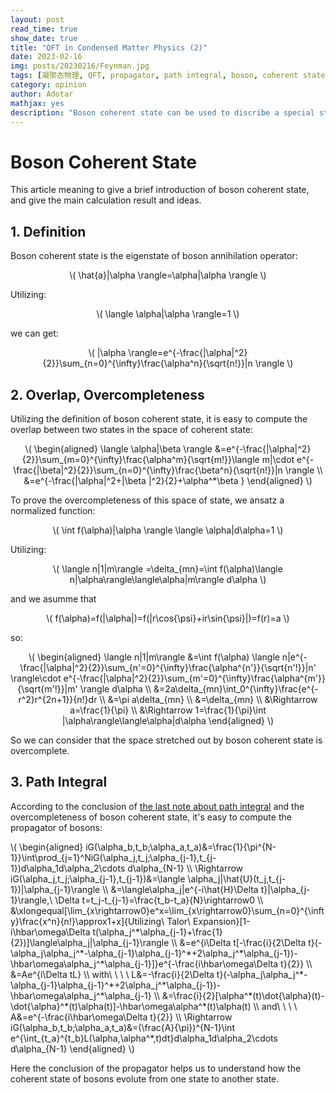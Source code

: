 ```yaml
---
layout: post
read_time: true
show_date: true
title: "QFT in Condensed Matter Physics (2)"
date: 2023-02-16
img: posts/20230216/Feynman.jpg
tags: [凝聚态物理, QFT, propagator, path integral, boson, coherent state]
category: opinion
author: Adotar
mathjax: yes
description: "Boson coherent state can be used to discribe a special state of bosons, which won't be change under the action of annihilation operator. This article meaning to give a brief introduction of boson coherent state, and give the main calculation result and ideas. "
---
```

# Boson Coherent State 

This article meaning to give a brief introduction of boson coherent state, and give the main calculation result and ideas. 

## 1. Definition

Boson coherent state is the eigenstate of boson annihilation operator:

<p style="text-align:center">\(
\hat{a}|\alpha \rangle=\alpha|\alpha \rangle
\)</p>

Utilizing:

<p style="text-align:center">\(
\langle \alpha|\alpha \rangle=1
\)</p>

we can get:

<p style="text-align:center">\(
|\alpha \rangle=e^{-\frac{|\alpha|^2}{2}}\sum_{n=0}^{\infty}\frac{\alpha^n}{\sqrt{n!}}|n \rangle
\)</p>

## 2. Overlap, Overcompleteness

Utilizing the definition of boson coherent state, it is easy to compute the overlap between two states in the space of coherent state:

<p style="text-align:center">\(
\begin{aligned}
\langle \alpha|\beta \rangle
&=e^{-\frac{|\alpha|^2}{2}}\sum_{m=0}^{\infty}\frac{\alpha^m}{\sqrt{m!}}\langle m|\cdot e^{-\frac{|\beta|^2}{2}}\sum_{n=0}^{\infty}\frac{\beta^n}{\sqrt{n!}}|n \rangle \\
&=e^{-\frac{|\alpha|^2+|\beta |^2}{2}+\alpha^*\beta }
\end{aligned}
\)</p>

To prove the overcompleteness of this space of state, we ansatz a normalized function:

<p style="text-align:center">\(
\int f(\alpha)|\alpha \rangle \langle \alpha|d\alpha=1
\)</p>

Utilizing:

<p style="text-align:center">\(
\langle n|1|m\rangle =\delta_{mn}=\int f(\alpha)\langle n|\alpha\rangle\langle\alpha|m\rangle d\alpha
\)</p>

and we asumme that

<p style="text-align:center">\(
f(\alpha)=f(|\alpha|)=f(|r\cos{\psi}+ir\sin{\psi}|)=f(r)=a
\)</p>

so:

<p style="text-align:center">\(
\begin{aligned}
\langle n|1|m\rangle
&=\int f(\alpha) \langle n|e^{-\frac{|\alpha|^2}{2}}\sum_{n'=0}^{\infty}\frac{\alpha^{n'}}{\sqrt{n'!}}|n' \rangle\cdot e^{-\frac{|\alpha|^2}{2}}\sum_{m'=0}^{\infty}\frac{\alpha^{m'}}{\sqrt{m'!}}|m' \rangle d\alpha \\
&=2a\delta_{mn}\int_0^{\infty}\frac{e^{-r^2}r^{2n+1}}{n!}dr \\
&=\pi a\delta_{mn} \\
&=\delta_{mn} \\
&\Rightarrow a=\frac{1}{\pi} \\
&\Rightarrow 1=\frac{1}{\pi}\int |\alpha\rangle\langle\alpha|d\alpha
\end{aligned}
\)</p>

So we can consider that the space stretched out by boson coherent state is overcomplete.

## 3. Path Integral

According to the conclusion of [the last note about path integral](https://adotar.github.io/PhysNote.github.io/QFT-propagator&path-integral.html) and the overcompleteness of boson coherent state, it's easy to compute the propagator of bosons:

<p align="left">\(
\begin{aligned}
iG(\alpha_b,t_b;\alpha_a,t_a)&=\frac{1}{\pi^{N-1}}\int\prod_{j=1}^NiG(\alpha_j,t_j;\alpha_{j-1},t_{j-1})d\alpha_1d\alpha_2\cdots d\alpha_{N-1} \\
\Rightarrow iG(\alpha_j,t_j;\alpha_{j-1},t_{j-1})&=\langle \alpha_j|\hat{U}(t_j,t_{j-1})|\alpha_{j-1}\rangle \\
&=\langle\alpha_j|e^{-i\hat{H}\Delta t}|\alpha_{j-1}\rangle,\ \Delta t=t_j-t_{j-1}=\frac{t_b-t_a}{N}\rightarrow0 \\
&\xlongequal[\lim_{x\rightarrow0}e^x=\lim_{x\rightarrow0}\sum_{n=0}^{\infty}\frac{x^n}{n!}\approx1+x]{Utilizing\ Talor\ Expansion}[1-i\hbar\omega\Delta t(\alpha_j^*\alpha_{j-1}+\frac{1}{2})]\langle\alpha_j|\alpha_{j-1}\rangle \\
&=e^{i\Delta t[-\frac{i}{2\Delta t}(-\alpha_j\alpha_j^*-\alpha_{j-1}\alpha_{j-1}^*+2\alpha_j^*\alpha_{j-1})-\hbar\omega\alpha_j^*\alpha_{j-1}]}e^{-\frac{i\hbar\omega\Delta t}{2}} \\
&=Ae^{i\Delta tL} \\
with\ \ \ \ L&=-\frac{i}{2\Delta t}(-\alpha_j\alpha_j^*-\alpha_{j-1}\alpha_{j-1}^*+2\alpha_j^*\alpha_{j-1})-\hbar\omega\alpha_j^*\alpha_{j-1} \\
&=\frac{i}{2}[\alpha^*(t)\dot{\alpha}(t)-\dot{\alpha}^*(t)\alpha(t)]-\hbar\omega\alpha^*(t)\alpha(t) \\
and\ \ \ \ A&=e^{-\frac{i\hbar\omega\Delta t}{2}} \\
\Rightarrow iG(\alpha_b,t_b;\alpha_a,t_a)&=(\frac{A}{\pi})^{N-1}\int e^{\int_{t_a}^{t_b}L(\alpha,\alpha^*,t)dt}d\alpha_1d\alpha_2\cdots d\alpha_{N-1}
\end{aligned}
\)</p>

Here the conclusion of the propagator helps us to understand how the coherent state of bosons evolute from one state to another state.